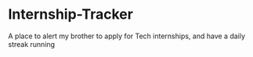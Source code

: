 # Internship-Tracker
A place to alert my brother to apply for Tech internships, and have a daily streak running
